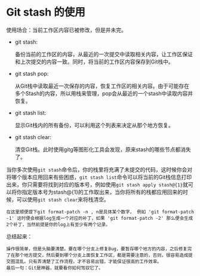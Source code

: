 # Git stash 的使用

使用场合：当前工作区内容已被修改，但是并未完。

- git stash: 

    备份当前的工作区的内容，从最近的一次提交中读取相关内容，让工作区保证和上次提交的内容一致。同时，将当前的工作区内容保存到Git栈中。

- git stash pop: 

    从Git栈中读取最近一次保存的内容，恢复工作区的相关内容。由于可能存在多个Stash的内容，所以用栈来管理，pop会从最近的一个stash中读取内容并恢复。

- git stash list: 

    显示Git栈内的所有备份，可以利用这个列表来决定从那个地方恢复。

- git stash clear: 

    清空Git栈。此时使用gitg等图形化工具会发现，原来stash的哪些节点都消失了。


当你多次使用`git stash`命令后，你的栈里将充满了未提交的代码，这时候你会对将哪个版本应用回来有些困惑，`git stash list`命令可以将当前的Git栈信息打印出来，你只需要将找到对应的版本号，例如使用`git stash apply stash@{1}`就可以将你指定版本号为stash@{1}的工作取出来，当你将所有的栈都应用回来的时候，可以使用`git stash clear`来将栈清空。

```
在这里顺便提下git format-patch -n , n是具体某个数字， 例如 'git format-patch -1' 这时便会根据log生成一个对应的补丁，如果 'git format-patch -2' 那么便会生成2个补丁，当然前提是你的log上有至少有两个记录。
```

总结起来：
```
操作很简单，但是头脑要清楚。要在哪个分支上修复Bug，要暂存哪个地方的内容，之后修复完了在那个地方提交，然后要到哪个分支上面恢复工作区，都是需要注意的，否则，很容易造成提交图混乱。只有弄清楚了工作流程，才不容易出错，才能保证很高的工作效率。
最后一句：Git是神器，就要看你如何驾驭它了。
```